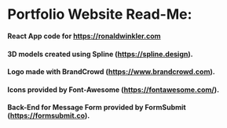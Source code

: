 # Portfolio Website Read-Me:
**React App code for https://ronaldwinkler.com**

#### 3D models created using Spline (https://spline.design).
#### Logo made with BrandCrowd (https://www.brandcrowd.com).
#### Icons provided by Font-Awesome (https://fontawesome.com/).
#### Back-End for Message Form provided by FormSubmit (https://formsubmit.co).

